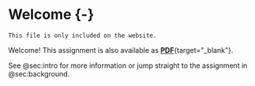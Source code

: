 # Welcome {-}

```{=comment}
This file is only included on the website.
```

Welcome!
This assignment is also available as [**PDF**](/bayesian-assignment.pdf){target="_blank"}.

See @sec:intro for more information or jump straight to the assignment in @sec:background.
